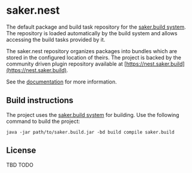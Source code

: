 # saker.nest

The default package and build task repository for the [saker.build system](https://saker.build). The repository is loaded automatically by the build system and allows accessing the build tasks provided by it.

The saker.nest repository organizes packages into bundles which are stored in the configured location of theirs. The project is backed by the community driven plugin repository available at [https://nest.saker.build](https://nest.saker.build).

See the [documentation](https://saker.build/saker.nest/doc/) for more information.

## Build instructions

The project uses the [saker.build system](https://saker.build) for building. Use the following command to build the project:

```
java -jar path/to/saker.build.jar -bd build compile saker.build
```

## License

TBD TODO